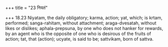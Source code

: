 +++
title = "23 नियतं"

+++
18.23 Niyatam, the daily obligatory; karma, action; yat, which; is
krtam, performed; sanga-rahitam, without attachment; araga-dvesatah,
without likes or dislikes; aphala-prepsuna, by one who does not hanker
for rewards, by an agent who is the opposite of one who is desirous of
the fruits of action; tat, that (action); ucyate, is said to be;
sattvikam, born of sattva.
